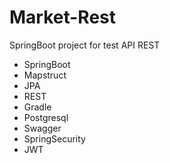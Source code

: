 # Market-Rest
SpringBoot project for test API REST

- SpringBoot
- Mapstruct
- JPA
- REST
- Gradle
- Postgresql
- Swagger
- SpringSecurity
- JWT
